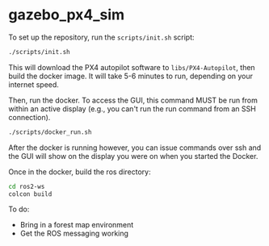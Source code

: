 # gazebo_px4_sim

To set up the repository, run the `scripts/init.sh` script:
```bash
./scripts/init.sh
```
This will download the PX4 autopilot software to `libs/PX4-Autopilot`, then build the docker image. It will take 5-6 minutes to run, depending on your internet speed.

Then, run the docker. To access the GUI, this command MUST be run from within an active display (e.g., you can't run the run command from an SSH connection).
```bash
./scripts/docker_run.sh
```
After the docker is running however, you can issue commands over ssh and the GUI will show on the display you were on when you started the Docker.

Once in the docker, build the ros directory:
```bash
cd ros2-ws
colcon build
```

To do:
- Bring in a forest map environment
- Get the ROS messaging working